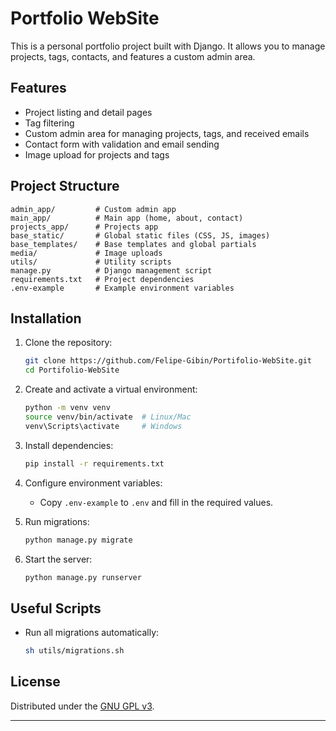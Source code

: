 # Portfolio WebSite

This is a personal portfolio project built with Django. It allows you to manage projects, tags, contacts, and features a custom admin area.

## Features

- Project listing and detail pages
- Tag filtering
- Custom admin area for managing projects, tags, and received emails
- Contact form with validation and email sending
- Image upload for projects and tags

## Project Structure

```
admin_app/         # Custom admin app
main_app/          # Main app (home, about, contact)
projects_app/      # Projects app
base_static/       # Global static files (CSS, JS, images)
base_templates/    # Base templates and global partials
media/             # Image uploads
utils/             # Utility scripts
manage.py          # Django management script
requirements.txt   # Project dependencies
.env-example       # Example environment variables
```

## Installation

1. Clone the repository:
   ```sh
   git clone https://github.com/Felipe-Gibin/Portifolio-WebSite.git
   cd Portifolio-WebSite
   ```

2. Create and activate a virtual environment:
   ```sh
   python -m venv venv
   source venv/bin/activate  # Linux/Mac
   venv\Scripts\activate     # Windows
   ```

3. Install dependencies:
   ```sh
   pip install -r requirements.txt
   ```

4. Configure environment variables:
   - Copy `.env-example` to `.env` and fill in the required values.

5. Run migrations:
   ```sh
   python manage.py migrate
   ```

6. Start the server:
   ```sh
   python manage.py runserver
   ```

## Useful Scripts

- Run all migrations automatically:
  ```sh
  sh utils/migrations.sh
  ```

## License

Distributed under the [GNU GPL v3](LICENSE).

---